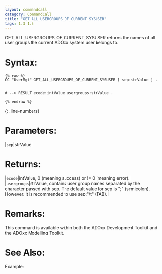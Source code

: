 ```yaml
---
layout: commandcall
category: CommandCall
title: "GET_ALL_USERGROUPS_OF_CURRENT_SYSUSER"
tags: 1.3 1.5
---
```


GET_ALL_USERGROUPS_OF_CURRENT_SYSUSER returns the names of all user groups the current  ADOxx system user belongs to.

# Syntax:  

```adoscript
{% raw %}
CC "UserMgt" GET_ALL_USERGROUPS_OF_CURRENT_SYSUSER [ sep:strValue ] .


# --> RESULT ecode:intValue usergroups:strValue .

{% endraw %}
```
{: .line-numbers}

# Parameters:  

|`sep`|strValue|

# Returns:  

|`ecode`|intValue, 0 (meaning success) or != 0 (meaning error).|
|`usergroups`|strValue, contains user group names separated by the character passed with sep. The default value for sep is ";" (semicolon). However, 	it is recommended to use sep:"\t" (TAB).|


# Remarks:

This command is available within both the ADOxx Development Toolkit and the ADOxx Modelling Toolkit.

# See Also:  



Example:

